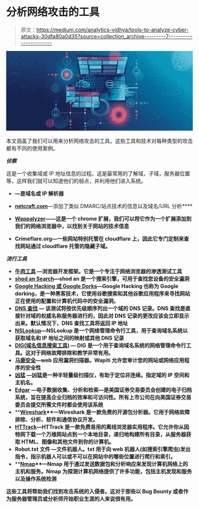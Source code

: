 # 分析网络攻击的工具

> 原文：<https://medium.com/analytics-vidhya/tools-to-analyze-cyber-attacks-30dfa80a0d35?source=collection_archive---------7----------------------->

![](img/6d33960d59b92221a5c1bfea2c86af93.png)

本文涵盖了我们可以用来分析网络攻击的工具。这些工具和技术对每种类型的攻击都有不同的使用案例。

***侦察***

这是一个收集域或 IP 地址信息的过程。这是最常用的了解域，子域，服务器位置等，这样我们就可以知道他们的弱点，并利用他们进入系统。

*   [](https://www.whois.com/whois/)**—是域名或 IP 解析器**

*   **[**netcraft.com**](https://sitereport.netcraft.com/)**—添加了类似 DMARC/站点技术的信息以及域名/URL 分析****
*   ****[**Wappalyzer**](https://www.wappalyzer.com/)**——这是一个 chrome 扩展，我们可以将它作为一个扩展添加到我们的网络浏览器中，以找到关于网站的技术信息******
*   ********Crimeflare.org**—一些网站特别托管在 cloudflare 上，因此它专门定制来查找网站通过 cloudflare 托管的隐藏子域。******

*******流行工具*******

*   ****[**牛肉工具**](https://beefproject.com/) —浏览器开发框架。它是一个专注于网络浏览器的渗透测试工具****
*   ****[**shod an Search**](https://www.shodan.io/)—shod an 是一个搜索引擎，可用于查找您设备的安全漏洞****
*   ****[**Google Hacking 或 Google Dorks**](https://www.exploit-db.com/google-hacking-database)—Google Hacking 也称为 Google dorking，是一种黑客技术，它使用谷歌搜索和其他谷歌应用程序来寻找网站正在使用的配置和计算机代码中的安全漏洞。****
*   ****[**DNS 查找**](https://mxtoolbox.com/DNSLookup.aspx) — 该测试将按优先级顺序列出一个域的 DNS 记录。DNS 查找是直接针对域的权威名称服务器进行的，因此对 DNS 记录的更改应该会立即显示出来。默认情况下，DNS 查找工具将返回 IP 地址****
*   ****[**NSLookup**](https://www.nslookup.io/)—NSLookup 是一个网络管理命令行工具，用于查询域名系统以获取域名和 IP 地址之间的映射或其他 DNS 记录****
*   ****[**DIG(域名信息搜索工具)**](https://toolbox.googleapps.com/apps/dig/) — DIG 是一个用于查询域名系统的网络管理命令行工具。这对于网络故障排除和教学非常有用。****
*   ****[**马鹿安全**](https://wapiti.sourceforge.io/)—web 应用漏洞扫描器。Wapiti 允许您审计您的网站或网络应用程序的安全性****
*   ****[**凶猛**](https://github.com/mschwager/fierce) —凶猛是一种半轻量级扫描仪，有助于定位非连续。指定域的 IP 空间和主机名。****
*   ****[**Edgar**](https://www.sec.gov/edgar/search-and-access) —电子数据收集、分析和检索—是美国证券交易委员会创建的电子归档系统，旨在提高企业归档的效率和可访问性。所有上市公司在向美国证券交易委员会提交所需文件时都会使用该系统****
*   ****[**Wireshark**](https://www.wireshark.org/)**—**Wireshark 是一款免费的开源包分析器。它用于网络故障排除、分析、软件和通信协议开发。****
*   ****[**HTTrack**](https://www.httrack.com/)—HTTrack 是一款免费易用的离线浏览器实用程序。它允许你从因特网下载一个万维网站点到一个本地目录，递归地构建所有目录，从服务器获取 HTML、图像和其他文件到你的计算机。****
*   ******Robot.txt 文件** —文件机器人。txt 用于向 web 机器人(如搜索引擎爬虫)发出指令，指示机器人可以或不可以在网站中的哪些位置进行爬行和索引。****
*   ****[**Nmap**](https://nmap.org/)**—**Nmap 用于通过发送数据包和分析响应来发现计算机网络上的主机和服务。Nmap 为探测计算机网络提供了许多功能，包括主机发现和服务以及操作系统检测****

****这些工具将帮助我们找到攻击系统的入侵者。这对于那些以 Bug Bounty 或者作为服务器管理员或分析师开始职业生涯的人来说很有用。****